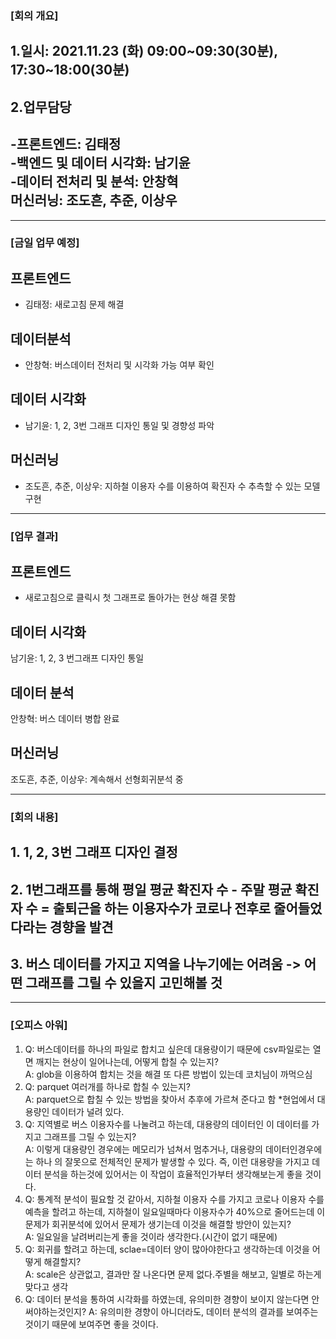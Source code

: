 ### [회의 개요]

## 1.일시: 2021.11.23 (화) 09:00~09:30(30분), 17:30~18:00(30분) <br>

## 2.업무담당 <br>

## -프론트엔드: 김태정 <br> -백엔드 및 데이터 시각화: 남기윤 <br> -데이터 전처리 및 분석: 안창혁<br> 머신러닝: 조도흔, 추준, 이상우

---

### [금일 업무 예정]

## 프론트엔드

- 김태정: 새로고침 문제 해결

## 데이터분석

- 안창혁: 버스데이터 전처리 및 시각화 가능 여부 확인

## 데이터 시각화

- 남기윤: 1, 2, 3번 그래프 디자인 통일 및 경향성 파악

## 머신러닝

- 조도흔, 추준, 이상우: 지하철 이용자 수를 이용하여 확진자 수 추측할 수 있는 모델 구현

---

### [업무 결과]

## 프론트엔드

- 새로고침으로 클릭시 첫 그래프로 돌아가는 현상 해결 못함

## 데이터 시각화

남기윤: 1, 2, 3 번그래프 디자인 통일

## 데이터 분석

안창혁: 버스 데이터 병합 완료

## 머신러닝

조도흔, 추준, 이상우: 계속해서 선형회귀분석 중

---

### [회의 내용]

## 1. 1, 2, 3번 그래프 디자인 결정

## 2. 1번그래프를 통해 평일 평균 확진자 수 - 주말 평균 확진자 수 = 출퇴근을 하는 이용자수가 코로나 전후로 줄어들었다라는 경향을 발견

## 3. 버스 데이터를 가지고 지역을 나누기에는 어려움 -> 어떤 그래프를 그릴 수 있을지 고민해볼 것

---

### [오피스 아워]

1. Q: 버스데이터를 하나의 파일로 합치고 싶은데 대용량이기 때문에 csv파일로는 열면 깨지는 현상이 일어나는데, 어떻게 합칠 수 있는지? <br>
   A: glob을 이용하여 합치는 것을 해결 또 다른 방법이 있는데 코치님이 까먹으심<br>
2. Q: parquet 여러개를 하나로 합칠 수 있는지?<br>
   A: parquet으로 합칠 수 있는 방법을 찾아서 추후에 가르쳐 준다고 함 \*현업에서 대용량인 데이터가 널려 있다.<br>
3. Q: 지역별로 버스 이용자수를 나눌려고 하는데, 대용량의 데이터인 이 데이터를 가지고 그래프를 그릴 수 있는지?<br>
   A: 이렇게 대용량인 경우에는 메모리가 넘쳐서 멈추거나, 대용량의 데이터인경우에는 하나 의 잘못으로 전체적인 문제가 발생할 수 있다. 즉, 이런 대용량을 가지고 데이터 분석을 하는것에 있어서는 이 작업이 효율적인가부터 생각해보는게 좋을 것이다.<br>
4. Q: 통계적 분석이 필요할 것 같아서, 지하철 이용자 수를 가지고 코로나 이용자 수를 예측을 할려고 하는데, 지하철이 일요일때마다 이용자수가 40%으로 줄어드는데 이 문제가 회귀분석에 있어서 문제가 생기는데 이것을 해결할 방안이 있는지?<br>
   A: 일요일을 날려버리는게 좋을 것이라 생각한다.(시간이 없기 때문에)<br>
5. Q: 회귀를 할려고 하는데, sclae=데이터 양이 많아야한다고 생각하는데 이것을 어떻게 해결할지?<br>
   A: scale은 상관없고, 결과만 잘 나온다면 문제 없다.주별을 해보고, 일별로 하는게 맞다고 생각<br>
6. Q: 데이터 분석을 통하여 시각화를 하였는데, 유의미한 경향이 보이지 않는다면 안써야하는것인지?
   A: 유의미한 경향이 아니더라도, 데이터 분석의 결과를 보여주는 것이기 때문에 보여주면 좋을 것이다.
